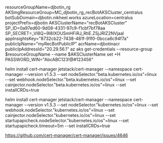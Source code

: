 resourceGroupName=djbotin_rg
AKSmgResourceGroup=MC_djbotin_rg_recBotAKSCluster_centralus
botSubDomain=djbotin.nikheel.works
azureLocation=centralus
projectPrefix=djbotin
AKSClusterName="recBotAKSCluster"
SP_ID=0a97ed60-9d08-4331-97c9-f1cbf7bf78aa
SP_SECRET=_Vl8Q~9l8IXOUSmHFiRJ_RtiE.ZSjJRIZ2NVjaal
appInsightsKey="8732cb22-7438-481f-91f0-0bcca6c94f7a"
publicIpName="myRecBotPublicIP"
acrName=djbotinacr
publicIpAddressId="20.29.56.1"
az aks get-credentials --resource-group $resourceGroupName --name $AKSClusterName
set +H
PASSWORD_WIN="AbcABC123!@#123456"

helm install cert-manager jetstack/cert-manager --namespace cert-manager --version v1.5.3 --set nodeSelector."beta\.kubernetes\.io/os"=linux --set webhook.nodeSelector."beta\.kubernetes\.io/os"=linux --set cainjector.nodeSelector."beta\.kubernetes\.io/os"=linux --set installCRDs=true


helm install cert-manager jetstack/cert-manager --namespace cert-manager --version v1.5.3 --set nodeSelector."kubernetes\.io/os"=linux --set webhook.nodeSelector."kubernetes\.io/os"=linux --set cainjector.nodeSelector."kubernetes\.io/os"=linux --set startupapicheck.nodeSelector."kubernetes\.io/os"=linux --set startupapicheck.timeout=5m --set installCRDs=true

https://github.com/cert-manager/cert-manager/issues/4646